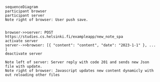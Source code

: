     sequenceDiagram
    participant browser
    participant server
    Note right of browser: User push save.


    browser->>server: POST https://studies.cs.helsinki.fi/exampleapp/new_note_spa
    activate server
    server-->>browser: [{ "content": "content", "date": "2023-1-1" }, ... ]
    deactivate server
    
    Note left of server: Server reply with code 201 and sends new Json file with update.
    Note right of browser: Javascript updates new content dynamicly with out reloading other files 
